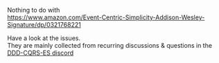 
Nothing to do with   
https://www.amazon.com/Event-Centric-Simplicity-Addison-Wesley-Signature/dp/0321768221

Have a look at the issues.   
They are mainly collected from recurring discussions & questions in the [DDD-CQRS-ES discord]([https://j.mp/ddd-es-cqrs](https://discord.gg/3Nv3FAQ2))
